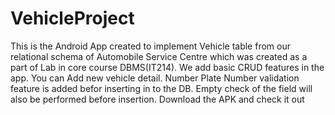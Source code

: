 # VehicleProject

This is the Android App created to implement Vehicle table from our relational schema of Automobile Service Centre which was created as a part of Lab in core course DBMS(IT214).
We add basic CRUD features in the app.
  You can Add new vehicle detail.
  Number Plate Number validation feature is added befor inserting in to the DB.
  Empty check of the field will also be performed before insertion.
Download the APK and check it out

  
